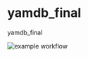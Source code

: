 # yamdb_final
yamdb_final

![example workflow](https://github.com/Aleksandr-Fedotov/yamdb_final/actions/workflows/yamdb_workflow.yml/badge.svg)
